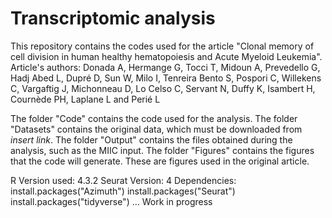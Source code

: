 # Transcriptomic analysis
This repository contains the codes used for the article "Clonal memory of cell division in human healthy hematopoiesis and Acute Myeloid Leukemia".
Article's authors: Donada A, Hermange G, Tocci T, Midoun A, Prevedello G, Hadj Abed L, Dupré D, Sun W, Milo I, Tenreira Bento S, Pospori C, Willekens C, Vargaftig J, Michonneau D, Lo Celso C, Servant N, Duffy K, Isambert H, Cournède PH, Laplane L and Perié L

The folder "Code" contains the code used for the analysis.
The folder "Datasets" contains the original data, which must be downloaded from *insert link*.
The folder "Output" contains the files obtained during the analysis, such as the MIIC input.
The folder "Figures" contains the figures that the code will generate. These are figures used in the original article.


R Version used: 4.3.2
Seurat Version: 4
Dependencies:
install.packages("Azimuth")
install.packages("Seurat")
install.packages("tidyverse")
… Work in progress
